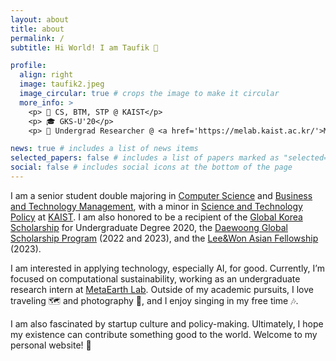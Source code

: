 ```yaml
---
layout: about
title: about
permalink: /
subtitle: Hi World! I am Taufik 🙋

profile:
  align: right
  image: taufik2.jpeg
  image_circular: true # crops the image to make it circular
  more_info: >
    <p> 📝 CS, BTM, STP @ KAIST</p>
    <p> 🎓 GKS-U'20</p>
    <p> 🌱 Undergrad Researcher @ <a href='https://melab.kaist.ac.kr/'>MetaEarth Lab</a></p>

news: true # includes a list of news items
selected_papers: false # includes a list of papers marked as "selected={true}"
social: false # includes social icons at the bottom of the page
---
```


<p>I am a senior student double majoring in <a href="https://cs.kaist.ac.kr/">Computer Science</a> and <a href="https://btm.kaist.ac.kr/en/index.do">Business and Technology Management</a>, with a minor in <a href="https://stp.kaist.ac.kr/">Science and Technology Policy</a> at <a href="https://www.kaist.ac.kr/en/">KAIST</a>.  I am also honored to be a recipient of the <a href="http://niied.go.kr/user/nd35203.do">Global Korea Scholarship</a> for Undergraduate Degree 2020, the <a href="http://daewoongfoundation.or.kr/content/content2.asp?FolderName=sub02&filename=sub02_01">Daewoong Global Scholarship Program</a> (2022 and 2023), and the <a href="http://www.leewonfoundation.org/bin/minihome/neo_main758.htm?seq=9659&_aldo=154">Lee&Won Asian Fellowship</a> (2023).</p>

<p>I am interested in applying technology, especially AI, for good. Currently, I’m focused on computational sustainability, working as an undergraduate research intern at <a href='https://melab.kaist.ac.kr/'>MetaEarth Lab</a>. Outside of my academic pursuits, I love traveling 🗺️ and photography 📸, and I enjoy singing in my free time 🎶.</p>

<p>I am also fascinated by startup culture and policy-making. Ultimately, I hope my existence can contribute something good to the world. Welcome to my personal website! 😬</p>
